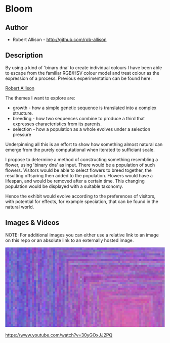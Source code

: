 # Bloom

## Author
* Robert Allison - http://github.com/rob-allison

## Description
By using a kind of 'binary dna' to create individual colours I have been able to escape from the familiar RGB/HSV colour model and treat colour as the expression of a process. Previous experimentation can be found here:

[Robert Allison](http://www.robertallison.co.uk "Robert Allison")

The themes I want to explore are:
* growth - how a simple genetic sequence is translated into a complex structure.
* breeding - how two sequences combine to produce a third that expresses characteristics from its parents.
* selection - how a population as a whole evolves under a selection pressure

Underpinning all this is an effort to show how something almost natural can emerge from the purely computational when iterated to sufficiant scale.

I propose to determine a method of constructing something resembling a flower, using 'binary dna' as input. There would be a population of such flowers. Visitors would be able to select flowers to breed together, the resulting offspring then added to the population. Flowers would have a lifespan, and would be removed after a certain time. This changing population would be displayed with a suitable taxonomy.

Hence the exhibit would evolve according to the preferences of visitors, with potential for effects, for example speciation, that can be found in the natural world. 

## Images & Videos
NOTE: For additional images you can either use a relative link to an image on this repo or an absolute link to an externally hosted image.

![Example Image](project_images/cover.jpg?raw=true "Example Image")

https://www.youtube.com/watch?v=30yGOxJJ2PQ
